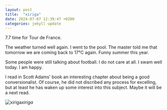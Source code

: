 ```yaml
---
layout: post
title:  "xiriga"
date: 2024-07-07 12:39:47 +0200
categories: jekyll update
---
```


7.7 time for Tour de France.   

The weather turned well again. I went to the pool. The master told me that tomorrow we are coming back to 17°C again. Funny summer this year.   

Some people were still talking about football. I do not care at all. I swam well today. I am happy.   

I read in Scott Adams' book an interesting chapter about being a good conversionalist. Of course, he did not discribed any process for excelling, but at least he has waken up some interest into this subject. Maybe it will be a next read.   




![xiriga](https://lh3.googleusercontent.com/pw/AP1GczNVDo2GBP-blPAgOwAdRskJnSyG89lwqmxiV0y-a1c3lNDIvV7N7hhm7lAZoNtuogMNAi2odhW5XG7pek2tg8lINp4IhR9snJMBb-8fcgpUzyO14Xs=w0)*xiriga*&nbsp;



[jekyll-docs]: https://jekyllrb.com/docs/home
[jekyll-gh]:   https://github.com/jekyll/jekyll
[jekyll-talk]: https://talk.jekyllrb.com/

